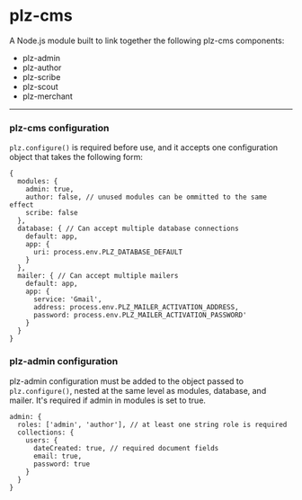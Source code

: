 # plz-cms

  A Node.js module built to link together the following plz-cms components:

  * plz-admin 
  * plz-author
  * plz-scribe
  * plz-scout
  * plz-merchant

- - -
 
### plz-cms configuration

  `plz.configure()` is required before use, and it accepts one 
  configuration object that takes the following form:

    {
      modules: {
        admin: true,
        author: false, // unused modules can be ommitted to the same effect
        scribe: false
      },
      database: { // Can accept multiple database connections
        default: app,
        app: {
          uri: process.env.PLZ_DATABASE_DEFAULT
        }
      },
      mailer: { // Can accept multiple mailers
        default: app,
        app: { 
          service: 'Gmail',
          address: process.env.PLZ_MAILER_ACTIVATION_ADDRESS,
          password: process.env.PLZ_MAILER_ACTIVATION_PASSWORD'
        }
      }
    }

### plz-admin configuration

  plz-admin configuration must be added to the object passed to 
  `plz.configure()`, nested at the same level as modules, database, and 
  mailer.  It's required if admin in modules is set to true.

    admin: { 
      roles: ['admin', 'author'], // at least one string role is required
      collections: {
        users: {
          dateCreated: true, // required document fields
          email: true,
          password: true
        }
      }
    }

